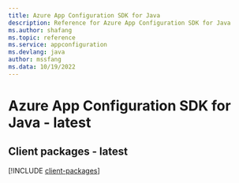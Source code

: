 ```yaml
---
title: Azure App Configuration SDK for Java
description: Reference for Azure App Configuration SDK for Java
ms.author: shafang
ms.topic: reference
ms.service: appconfiguration
ms.devlang: java
author: mssfang
ms.data: 10/19/2022
---
```

# Azure App Configuration SDK for Java - latest

## Client packages - latest
[!INCLUDE [client-packages](app-configuration-client-index.md)]